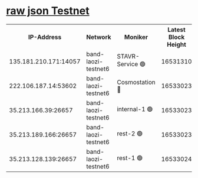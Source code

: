 
[raw json Testnet](https://rpc-check.bandt.stavr.tech/bandt/rpcbandt_result.json)
=

<table><tr><th>IP-Address</th><th>Network</th><th>Moniker</th><th>Latest Block Height</th><th>Earliest Block Height</th><th>Catching Up</th><th>Tx Index</th><th>Voting Power</th><th>Scan Time</th></tr><tr><td>135.181.210.171:14057</td><td>band-laozi-testnet6</td><td>STAVR-Service 🟢</td><td>16531310</td><td>15322501</td><td>False</td><td>on</td><td>0</td><td>2024-03-06T21:39:42.771481737UTC</td></tr><tr><td>222.106.187.14:53602</td><td>band-laozi-testnet6</td><td>Cosmostation 🔴</td><td>16533023</td><td>15423001</td><td>False</td><td>on</td><td>2203670</td><td>2024-03-06T21:39:44.152796559UTC</td></tr><tr><td>35.213.166.39:26657</td><td>band-laozi-testnet6</td><td>internal-1 🟢</td><td>16533023</td><td>16433023</td><td>False</td><td>on</td><td>0</td><td>2024-03-06T21:39:44.999851397UTC</td></tr><tr><td>35.213.189.166:26657</td><td>band-laozi-testnet6</td><td>rest-2 🟢</td><td>16533023</td><td>16433023</td><td>False</td><td>on</td><td>0</td><td>2024-03-06T21:39:45.873036164UTC</td></tr><tr><td>35.213.128.139:26657</td><td>band-laozi-testnet6</td><td>rest-1 🟢</td><td>16533024</td><td>16433024</td><td>False</td><td>on</td><td>0</td><td>2024-03-06T21:39:46.716164327UTC</td></tr></table>
